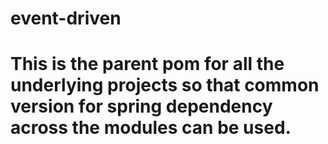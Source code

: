 # event-driven
# This is the parent pom for all the underlying projects so that common version for spring dependency across the modules can be used.
